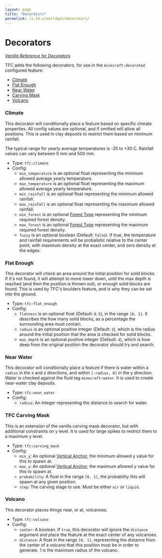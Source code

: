 ```yaml
---
layout: page
title: "Decorators"
permalink: /1.18.x/worldgen/decorators/
---
```


# Decorators

*[Vanilla Reference for Decorators](https://minecraft.fandom.com/wiki/Custom_world_generation#Decorators)*

TFC adds the following decorators, for use in the `minecraft:decorated` configured feature:

- [Climate](#climate)
- [Flat Enough](#flat-enough)
- [Near Water](#near-water)
- [Carving Mask](#carving-mask)
- [Volcano](#volcano)


### Climate

This decorator will conditionally place a feature based on specific climate properties. All config values are optional, and if omitted will allow all positions. This is used in clay deposits to restrict them based on minimum rainfall.

The typical range for yearly average temperatures is -25 to +30 C. Rainfall values can vary between 0 mm and 500 mm.

- Type: `tfc:climate`
- Config:
  - `min_temperature` is an optional float representing the minimum allowed average yearly temperature.
  - `max_temperature` is an optional float representing the maximum allowed average yearly temperature.
  - `min_rainfall` is an optional float representing the minimum allowed rainfall.
  - `max_rainfall` is an optional float representing the maximum allowed rainfall.
  - `min_forest` is an optional [Forest Type](../common-types#forest-type) representing the minimum required forest density.
  - `max_forest` is an optional [Forest Type](../common-types#forest-type) representing the maximum required forest density.
  - `fuzzy` is an optional boolean (Default: `false`). If true, the temperature and rainfall requirements will be probalistic relative to the center point, with maximum density at the exact center, and zero density at the edges.


### Flat Enough

This decorator will check an area around the initial position for solid blocks. If it's not found, it will attempt to move lower down, until the max depth is reached (and then the position is thrown out), or enough solid blocks are found. This is used by TFC's boulders feature, and is why they can be set into the ground.

- Type: `tfc:flat_enough`
- Config:
  - `flatness` is an optional float (Default: `0.5`), in the range `[0, 1]`. It describes the how many solid blocks, as a percentage the surrounding area must contain.
  - `radius` is an optional positive integer (Default: `2`), which is the radius around the initial position that the area is checked for solid blocks.
  - `max_depth` is an optional positive integer (Default: `4`), which is how deep from the original position the decorator should try and search.

### Near Water

This decorator will conditionally place a feature if there is water within a `radius` in the x and z directions, and within `[-radius, 0]` in the y direction. Water is checked against the fluid tag `minecraft:water`. It is used to create near-water clay deposits.

- Type: `tfc:near_water`
- Config:
  - `radius`: An integer representing the distance to search for water.

### TFC Carving Mask

This is an extension of the vanilla carving mask decorator, but with additional constraints on y level. It is used for large spikes to restrict them to a maximum y level.

- Type: `tfc:carving_mask`
- Config:
  - `min_y`: An optional [Vertical Anchor](../common-types/#vertical-anchor), the minimum allowed y value for this to spawn at.
  - `max_y`: An optional [Vertical Anchor](../common-types/#vertical-anchor), the maximum allowed y value for this to spawn at.
  - `probability`: A float in the range `[0, 1]`, the probability this will spawn at any given position.
  - `step`: The carving stage to use. Must be either `air` or `liquid`.


### Volcano

This decorator places things near, or at, volcanoes.

- Type: `tfc:volcano`
- Config:
  - `center`: A boolean. If `true`, this decorator will ignore the `distance` argument and place the feature at the exact center of any volcanoes.
  - `distance`: A float in the range `[0, 1]`, representing the distance from the center of a volcano that this position must be in order to generate. 1 is the maximum radius of the volcano.
